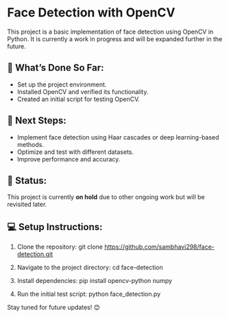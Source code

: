 # Face Detection with OpenCV

This project is a basic implementation of face detection using OpenCV in Python. It is currently a work in progress and will be expanded further in the future.

## 🚀 What’s Done So Far:
- Set up the project environment.
- Installed OpenCV and verified its functionality.
- Created an initial script for testing OpenCV.

## 🔧 Next Steps:
- Implement face detection using Haar cascades or deep learning-based methods.
- Optimize and test with different datasets.
- Improve performance and accuracy.

## 📌 Status:
This project is currently **on hold** due to other ongoing work but will be revisited later.

## 💻 Setup Instructions:
1. Clone the repository:
git clone https://github.com/sambhavi298/face-detection.git

2. Navigate to the project directory:
cd face-detection

3. Install dependencies:
pip install opencv-python numpy

4. Run the initial test script:
python face_detection.py

Stay tuned for future updates! 😊
